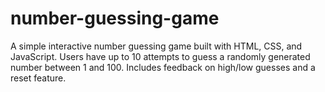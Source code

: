 # number-guessing-game
A simple interactive number guessing game built with HTML, CSS, and JavaScript. Users have up to 10 attempts to guess a randomly generated number between 1 and 100. Includes feedback on high/low guesses and a reset feature.
